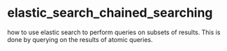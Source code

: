 # elastic_search_chained_searching
how to use elastic search to perform queries on subsets of results. This is done by querying on the results of atomic queries.
